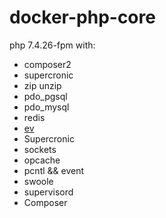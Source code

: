 # docker-php-core

php 7.4.26-fpm with:
- composer2
- supercronic
- zip unzip
- pdo_pgsql
- pdo_mysql 
- redis
- [ev](https://www.php.net/manual/zh/book.ev.php) 
- Supercronic
- sockets
- opcache
- pcntl && event
- swoole
- supervisord
- Composer